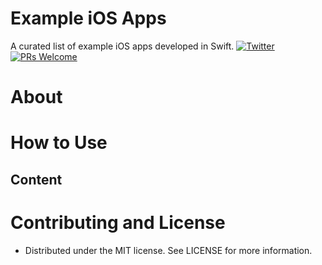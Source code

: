 # Example iOS Apps
A curated list of example iOS apps developed in Swift.
[![Twitter](https://img.shields.io/badge/twitter-@imjog24-blue.svg?style=flat)](https://twitter.com/imjog24)
[![PRs Welcome](https://img.shields.io/badge/PRs-welcome-brightgreen.svg?style=flat-square)](http://makeapullrequest.com)

# About
# How to Use
## Content
# Contributing and License
 * Distributed under the MIT license. See LICENSE for more information.
